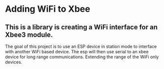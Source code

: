 # Adding WiFi to Xbee

## This is a library is creating a WiFi interface for an Xbee3 module.

The goal of this project is to use an ESP device in station mode to interface with another WiFi based device. The esp will then use serial to an xbee device for long range communications. Extending the range of the WiFi only devices.
